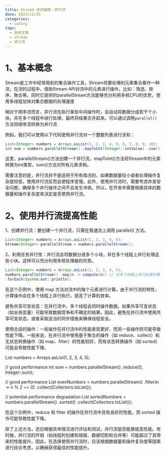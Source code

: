 ```yaml
---
title: Stream 流式编程：并行流
date: 2023/11/15
categories:
  - coding
tags:
  - 技术文章
  - stream
  - 并行流
---
```

# 1、基本概念

Stream是工作中经常用到的集合操作工具，Stream将要处理的元素集合看作一种流，在流的过程中，借助Stream API对流中的元素进行操作，比如：筛选、排序、聚合等。同时它提供的parallelStream方法能够充分利用多核CPU的优势，使用多线程加快对集合数据的处理速度

相对于顺序流而言，并行流在执行某些中间操作时，会自动将数据分成若干个小块，并在多个线程中进行处理，最终将结果合并起来。可以通过调用`parallel()`方法将顺序流转换为并行流

例如，我们可以使用以下代码使用并行流对一个整数列表进行求和：

```java
List<Integer> numbers = Arrays.asList(1, 2, 3, 4, 5, 6, 7, 8, 9, 10); 
int sum = numbers.parallelStream() .mapToInt(Integer::intValue) .sum();
```


这里，parallelStream()方法创建一个并行流，mapToInt()方法将Stream中的元素转换为int类型，sum()方法对所有元素求和。

需要注意的是，并行流并不是适用于所有情况的，如果数据量较小或者处理操作复杂度较低，使用并行流反而会使程序变慢。此外，使用并行流时，需要考虑并发安全问题，确保多个并行操作之间不会发生冲突。所以，在开发中需要根据具体的数据量和操作复杂度来决定是否使用并行流。


# 2、使用并行流提高性能

1、创建并行流：要创建一个并行流，只需在普通流上调用 parallel() 方法。

```java
List<Integer> numbers = Arrays.asList(1, 2, 3, 4, 5); 
Stream<Integer> parallelStream = numbers.parallelStream();
```

2、利用任务并行性：并行流会将数据分成多个小块，并在多个线程上并行处理这些小块。这样可以充分利用多核处理器的优势。

```java
List<Integer> numbers = Arrays.asList(1, 2, 3, 4, 5); 
numbers.parallelStream() .map(n -> compute(n)) // 在多个线程上并行处理计算 
.forEach(System.out::println);
```

在这个示例中，使用 map 方法对流中的每个元素进行计算。由于并行流的特性，计算操作会在多个线程上并行执行，提高了计算的效率。

避免共享可变状态：在并行流中，多个线程会同时操作数据。如果共享可变状态（如全局变量）可能导致数据竞争和不确定的结果。因此，避免在并行流中使用共享可变状态，或者采取适当的同步措施来确保线程安全。

使用合适的操作：一些操作在并行流中的性能表现更好，而另一些操作则可能导致性能下降。一般来说，在并行流中使用基于聚合的操作（如 reduce、collect）和无状态转换操作（如 map、filter）的性能较好，而有状态转换操作（如 sorted）可能会导致性能下降。

List<Integer> numbers = Arrays.asList(1, 2, 3, 4, 5);
 
// good performance
int sum = numbers.parallelStream()
                 .reduce(0, Integer::sum);
 
// good performance
List<Integer> evenNumbers = numbers.parallelStream()
                                   .filter(n -> n % 2 == 0)
                                   .collect(Collectors.toList());
 
// potential performance degradation
List<Integer> sortedNumbers = numbers.parallelStream()
                                     .sorted()
                                     .collect(Collectors.toList());
 

 
在这个示例中，reduce 和 filter 的操作在并行流中具有良好的性能，而 sorted 操作可能导致性能下降。

除了上述方法，还应根据具体情况进行评估和测试，并行流是否能够提高性能。有时候，并行流的开销（如线程的创建和销毁、数据切割和合并等）可能超过了其带来的性能提升。因此，在选择使用并行流时，应该根据数据量和操作复杂度等因素进行综合考虑，以确保获得最佳的性能提升。
